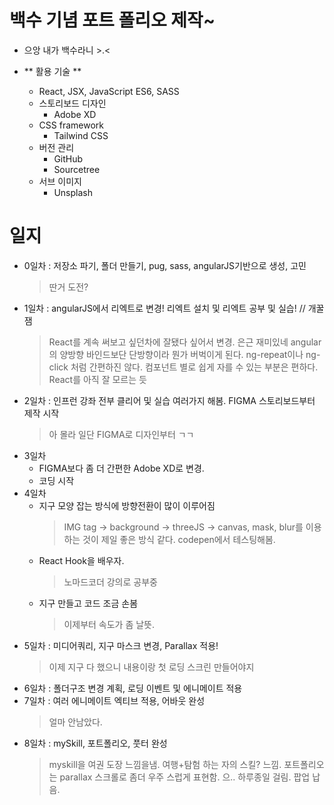 # 백수 기념 포트 폴리오 제작~
- 으앙 내가 백수라니 >.<

- ** 활용 기술 **
    - React, JSX, JavaScript ES6, SASS
    - 스토리보드 디자인
         - Adobe XD
    - CSS framework
        - Tailwind CSS
    - 버전 관리
        - GitHub
        - Sourcetree
    - 서브 이미지
        - Unsplash
# 일지
- 0일차 : 저장소 파기, 폴더 만들기, pug, sass, angularJS기반으로 생성, 고민
    > 딴거 도전?
- 1일차 : angularJS에서 리엑트로 변경! 리엑트 설치 및 리엑트 공부 및 실습! // 개꿀잼
    > React를 계속 써보고 싶던차에 잘됐다 싶어서 변경. 은근 재미있네
    > angular의 양방향 바인드보단 단방향이라 뭔가 버벅이게 된다. ng-repeat이나 ng-click 처럼 간편하진 않다.
    > 컴포넌트 별로 쉽게 자를 수 있는 부분은 편하다. React를 아직 잘 모르는 듯 
- 2일차 : 인프런 강좌 전부 클리어 및 실습 여러가지 해봄. FIGMA 스토리보드부터 제작 시작
    > 아 몰라 일단 FIGMA로 디자인부터 ㄱㄱ
- 3일차 
    - FIGMA보다 좀 더 간편한 Adobe XD로 변경.
    - 코딩 시작
- 4일차
    - 지구 모양 잡는 방식에 방향전환이 많이 이루어짐
        > IMG tag -> background -> threeJS -> canvas, mask, blur를 이용하는 것이 제일 좋은 방식 같다. codepen에서 테스팅해봄.
    - React Hook을 배우자.
        > 노마드코더 강의로 공부중
    - 지구 만들고 코드 조금 손봄
        > 이제부터 속도가 좀 날뜻.
- 5일차 : 미디어쿼리, 지구 마스크 변경, Parallax 적용!
    > 이제 지구 다 했으니 내용이랑 첫 로딩 스크린 만들어야지
- 6일차 : 폴더구조 변경 계획, 로딩 이벤트 및 에니메이트 적용
- 7일차 : 여러 에니메이트 엑티브 적용, 어바웃 완성
    > 얼마 안남았다.
- 8일차 : mySkill, 포트폴리오, 풋터 완성
    > myskill을 여권 도장 느낌을냄. 여행+탐험 하는 자의 스킬? 느낌.
    > 포트폴리오는 parallax 스크롤로 좀더 우주 스럽게 표현함. 으.. 하루종일 걸림. 팝업 납음.
